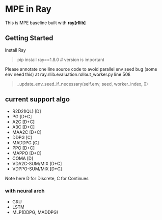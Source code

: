 # MPE in Ray

This is MPE baseline built with **ray[rllib]**

## Getting Started
Install Ray
> pip install ray==1.8.0 # version is important

Please annotate one line source code to avoid parallel env seed bug (some env need this)
at ray.rllib.evaluation.rollout_worker.py line 508

> _update_env_seed_if_necessary(self.env, seed, worker_index, 0)

## current support algo
- R2D2(IQL) [D]
- PG [D+C]
- A2C [D+C]
- A3C [D+C]
- MAA2C [D+C]
- DDPG [C]
- MADDPG [C]
- PPO [D+C]
- MAPPO [D+C]
- COMA [D]
- VDA2C-SUM/MIX [D+C]
- VDPPO-SUM/MIX [D+C]

Note here D for Discrete, C for Continues
  
### with neural arch
- GRU
- LSTM
- MLP(DDPG, MADDPG)



